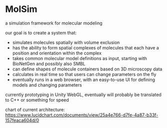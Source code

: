 # MolSim
a simulation framework for molecular modeling

our goal is to create a system that:
- simulates molecules spatially with volume exclusion
- has the ability to form spatial complexes of molecules that each have a position and orientation within the complex
- takes common molecular model definitions as input, starting with BioNetGen and possibly also SMBL
- can define shapes of molecule containers based on 3D microscopy data
- calculates in real time so that users can change parameters on the fly
- eventually runs in a web browser, with an easy-to-use UI for defining models and changing parameters

currently prototyping in Unity WebGL, eventually will probably be translated to C++ or something for speed

chart of current architecture: https://www.lucidchart.com/documents/view/25a4e766-d7fe-4a87-b33f-157feaca604d/0
